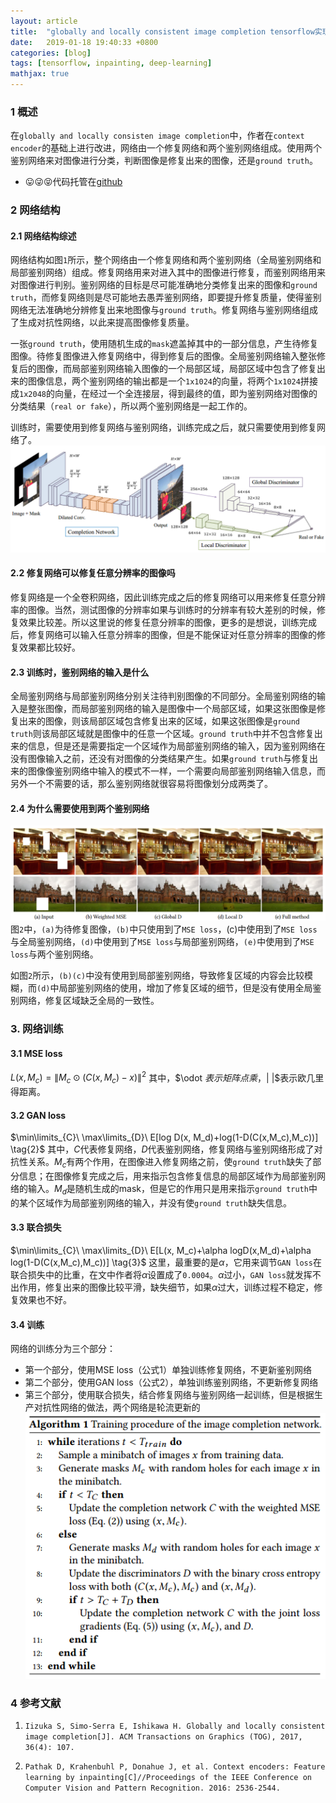 ```yaml
---
layout: article
title:  "globally and locally consistent image completion tensorflow实现"
date:   2019-01-18 19:40:33 +0800
categories: [blog]
tags: [tensorflow, inpainting, deep-learning]
mathjax: true
---
```


### 1 概述

在`globally and locally consisten image completion`中，作者在`context encoder`的基础上进行改进，网络由一个修复网络和两个鉴别网络组成。使用两个鉴别网络来对图像进行分类，判断图像是修复出来的图像，还是`ground truth`。

* 😛😜😝代码托管在[github](https://github.com/jonzhaocn/globally-and-locally-consistent-image-completion-tensorflow)



### 2 网络结构

#### 2.1 网络结构综述
网络结构如图`1`所示，整个网络由一个修复网络和两个鉴别网络（全局鉴别网络和局部鉴别网络）组成。修复网络用来对进入其中的图像进行修复，而鉴别网络用来对图像进行判别。鉴别网络的目标是尽可能准确地分类修复出来的图像和`ground truth`，而修复网络则是尽可能地去愚弄鉴别网络，即要提升修复质量，使得鉴别网络无法准确地分辨修复出来地图像与`ground truth`。修复网络与鉴别网络组成了生成对抗性网络，以此来提高图像修复质量。

一张`ground truth`，使用随机生成的`mask`遮盖掉其中的一部分信息，产生待修复图像。待修复图像进入修复网络中，得到修复后的图像。全局鉴别网络输入整张修复后的图像，而局部鉴别网络输入图像的一个局部区域，局部区域中包含了修复出来的图像信息，两个鉴别网络的输出都是一个`1x1024`的向量，将两个`1x1024`拼接成`1x2048`的向量，在经过一个全连接层，得到最终的值，即为鉴别网络对图像的分类结果（`real or fake`），所以两个鉴别网络是一起工作的。

训练时，需要使用到修复网络与鉴别网络，训练完成之后，就只需要使用到修复网络了。
![图1 网络结构 来源：[1]论文](/imgs/globally-and-locally-consistent-image-completion/network-structure.png)

#### 2.2 修复网络可以修复任意分辨率的图像吗
修复网络是一个全卷积网络，因此训练完成之后的修复网络可以用来修复任意分辨率的图像。当然，测试图像的分辨率如果与训练时的分辨率有较大差别的时候，修复效果比较差。所以这里说的修复任意分辨率的图像，更多的是想说，训练完成后，修复网络可以输入任意分辨率的图像，但是不能保证对任意分辨率的图像的修复效果都比较好。
#### 2.3 训练时，鉴别网络的输入是什么
全局鉴别网络与局部鉴别网络分别关注待判别图像的不同部分。全局鉴别网络的输入是整张图像，而局部鉴别网络的输入是图像中一个局部区域，如果这张图像是修复出来的图像，则该局部区域包含修复出来的区域，如果这张图像是`ground truth`则该局部区域就是图像中的任意一个区域。`ground truth`中并不包含修复出来的信息，但是还是需要指定一个区域作为局部鉴别网络的输入，因为鉴别网络在没有图像输入之前，还没有对图像的分类结果产生。如果`ground truth`与修复出来的图像像鉴别网络中输入的模式不一样，一个需要向局部鉴别网络输入信息，而另外一个不需要的话，那么鉴别网络就很容易将图像划分成两类了。
#### 2.4 为什么需要使用到两个鉴别网络
![图2 鉴别网络的作用 来源：[1]论文](/imgs/globally-and-locally-consistent-image-completion/discriminator-effect.png)
图`2`中，`(a)`为待修复图像，`(b)`中只使用到了`MSE loss`，(c)中使用到了`MSE loss`与全局鉴别网络，`(d)`中使用到了`MSE loss`与局部鉴别网络，`(e)`中使用到了`MSE loss`与两个鉴别网络。

如图`2`所示，`(b)(c)`中没有使用到局部鉴别网络，导致修复区域的内容会比较模糊，而`(d)`中局部鉴别网络的使用，增加了修复区域的细节，但是没有使用全局鉴别网络，修复区域缺乏全局的一致性。



### 3. 网络训练
#### 3.1 MSE loss
$L(x, M_c)=\| M_c \odot (C(x,M_c)-x)\|^2 \tag{1}$
其中，$\odot $表示矩阵点乘，$\| \|$表示欧几里得距离。
#### 3.2 GAN loss
$\min\limits_{C}\ \max\limits_{D}\ E[log D(x, M_d)+log(1-D(C(x,M_c),M_c))] \tag{2}$
其中，$C$代表修复网络，$D$代表鉴别网络，修复网络与鉴别网络形成了对抗性关系。$M_c$有两个作用，在图像进入修复网络之前，使`ground truth`缺失了部分信息；在图像修复完成之后，用来指示包含修复信息的局部区域作为局部鉴别网络的输入。$M_d$是随机生成的mask，但是它的作用只是用来指示`ground truth`中的某个区域作为局部鉴别网络的输入，并没有使`ground truth`缺失信息。
#### 3.3 联合损失
$\min\limits_{C}\ \max\limits_{D}\ E[L(x, M_c)+\alpha logD(x,M_d)+\alpha log(1-D(C(x,M_c),M_c))] \tag{3}$
这里，最重要的是$\alpha$，它用来调节`GAN loss`在联合损失中的比重，在文中作者将$\alpha$设置成了`0.0004`。$\alpha$过小，`GAN loss`就发挥不出作用，修复出来的图像比较平滑，缺失细节，如果$\alpha$过大，训练过程不稳定，修复效果也不好。
#### 3.4 训练
网络的训练分为三个部分：
* 第一个部分，使用MSE loss（公式1）单独训练修复网络，不更新鉴别网络
* 第二个部分，使用GAN loss（公式2），单独训练鉴别网络，不更新修复网络
* 第三个部分，使用联合损失，结合修复网络与鉴别网络一起训练，但是根据生产对抗性网络的做法，两个网络是轮流更新的
![图3 训练算法 来源：[1]论文](/imgs/globally-and-locally-consistent-image-completion/training-pseudo-code.png)



### 4 参考文献
1. `Iizuka S, Simo-Serra E, Ishikawa H. Globally and locally consistent image completion[J]. ACM Transactions on Graphics (TOG), 2017, 36(4): 107.` 

2. `Pathak D, Krahenbuhl P, Donahue J, et al. Context encoders: Feature learning by inpainting[C]//Proceedings of the IEEE Conference on Computer Vision and Pattern Recognition. 2016: 2536-2544.`
